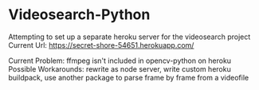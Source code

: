 # Videosearch-Python
Attempting to set up a separate heroku server for the videosearch project
Current Url: https://secret-shore-54651.herokuapp.com/

Current Problem: ffmpeg isn't included in opencv-python on heroku
Possible Workarounds: rewrite as node server, write custom heroku buildpack, use another package to parse frame by frame from a videofile
